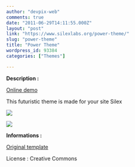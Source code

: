 ```yaml
---
author: "devpix-web"
comments: true
date: "2011-06-29T14:11:55.000Z"
layout: "post"
link: "https://www.silexlabs.org/power-theme/"
slug: "power-theme"
title: "Power Theme"
wordpress_id: 93384
categories: ["Themes"]

---
```

**Description :**

[Online demo](http://silexprod.com/silex_cifacom20102011/?/power)

This futuristic theme is made for your site Silex

![](https://www.silexlabs.org/wp-content/uploads/2011/06/power_theme.png)

![](https://www.silexlabs.org/wp-content/uploads/2011/06/power_theme_2.png)

**Informations :**

[](http://preprod.webschoolfactory.com/labo/2010-2011/silex/silex_server/?/power)

[Original template](http://www.templatemo.com/preview/templatemo_299_power)

License : Creative Commons

